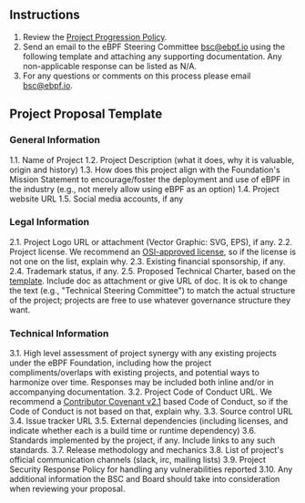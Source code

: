## Instructions
1.  Review the [Project Progression Policy](project-progression-policy.md).
2.  Send an email to the eBPF Steering Committee <bsc@ebpf.io> using the following template and attaching any supporting documentation. Any non-applicable response can be listed as N/A.
3.  For any questions or comments on this process please email bsc@ebpf.io.

## Project Proposal Template

### General Information
1.1. Name of Project
1.2. Project Description (what it does, why it is valuable, origin and history)
1.3. How does this project align with the Foundation's Mission Statement to encourage/foster the deployment and use of eBPF in the industry (e.g., not merely allow using eBPF as an option)
1.4. Project website URL
1.5. Social media accounts, if any

### Legal Information
2.1. Project Logo URL or attachment (Vector Graphic: SVG, EPS), if any.
2.2. Project license.  We recommend an [OSI-approved license](https://opensource.org/licenses), so if the license is not one on the list, explain why.
2.3. Existing financial sponsorship, if any.
2.4. Trademark status, if any.
2.5. Proposed Technical Charter, based on the [template](Technical%20Charter%20%28custom+data%29%20--%20LF%20Projects,%20LLC%204-10-2019%20FINAL.docx).
Include doc as attachment or give URL of doc.  It is ok to change the
text (e.g., "Technical Steering Committee") to match the actual structure of
the project; projects are free to use whatever governance structure they want.

### Technical Information
3.1. High level assessment of project synergy with any existing projects under the eBPF Foundation, including how the project compliments/overlaps with existing projects, and potential ways to harmonize over time. Responses may be included both inline and/or in accompanying documentation.
3.2. Project Code of Conduct URL.  We recommend a [Contributor Covenant v2.1](https://www.contributor-covenant.org/version/2/1/code_of_conduct/) based Code of Conduct, so if the Code of Conduct is not based on that, explain why.
3.3. Source control URL
3.4. Issue tracker URL
3.5. External dependencies (including licenses, and indicate whether each is a build time or runtime dependency)
3.6. Standards implemented by the project, if any. Include links to any such standards.
3.7. Release methodology and mechanics
3.8. List of project's official communication channels (slack, irc, mailing lists)
3.9. Project Security Response Policy for handling any vulnerabilities reported
3.10. Any additional information the BSC and Board should take into consideration when reviewing your proposal.
